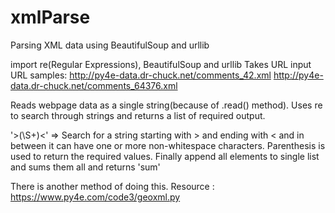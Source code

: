 # xmlParse
Parsing XML data using BeautifulSoup and urllib

import re(Regular Expressions), BeautifulSoup and urllib
Takes URL input
URL samples: http://py4e-data.dr-chuck.net/comments_42.xml
             http://py4e-data.dr-chuck.net/comments_64376.xml

Reads webpage data as a single string(because of .read() method).
Uses re to search through strings and returns a list of required output.

'>(\S+)<'   =>    Search for a string starting with > and ending with < and in between it can have one or more non-whitespace characters. Parenthesis is used to return the required values.
Finally append all elements to single list and sums them all and returns 'sum'


There is another method of doing this. Resource : https://www.py4e.com/code3/geoxml.py
